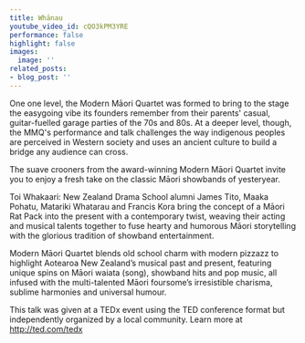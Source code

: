 ```yaml
---
title: Whānau
youtube_video_id: cQO3kPM3YRE
performance: false
highlight: false
images:
  image: ''
related_posts:
- blog_post: ''
---
```


One one level, the Modern Māori Quartet was formed to bring to the stage the easygoing vibe its founders remember from their parents' casual, guitar-fuelled garage parties of the 70s and 80s. At a deeper level, though, the MMQ's performance and talk challenges the way indigenous peoples are perceived in Western society and uses an ancient culture to build a bridge any audience can cross. 

The suave crooners from the award-winning Modern Māori Quartet invite you to enjoy a fresh take on the classic Māori showbands of yesteryear.

Toi Whakaari: New Zealand Drama School alumni James Tito, Maaka Pohatu, Matariki Whatarau and Francis Kora bring the concept of a Māori Rat Pack into the present with a contemporary twist, weaving their acting and musical talents together to fuse hearty and humorous Māori storytelling with the glorious tradition of showband entertainment.

Modern Māori Quartet blends old school charm with modern pizzazz to highlight Aotearoa New Zealand’s musical past and present, featuring unique spins on Māori waiata (song), showband hits and pop music, all infused with the multi-talented Māori foursome’s irresistible charisma, sublime harmonies and universal humour.

This talk was given at a TEDx event using the TED conference format but independently organized by a local community. Learn more at http://ted.com/tedx
